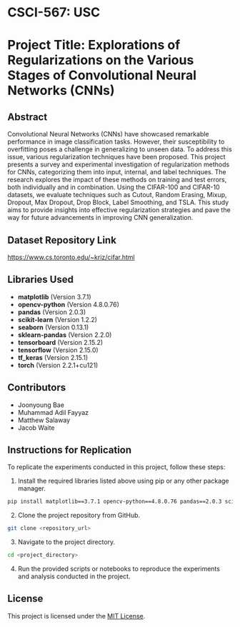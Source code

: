 # CSCI-567: USC

# Project Title: Explorations of Regularizations on the Various Stages of Convolutional Neural Networks (CNNs)

## Abstract

Convolutional Neural Networks (CNNs) have showcased remarkable performance in image classification tasks. However, their susceptibility to overfitting poses a challenge in generalizing to unseen data. To address this issue, various regularization techniques have been proposed. This project presents a survey and experimental investigation of regularization methods for CNNs, categorizing them into input, internal, and label techniques. The research explores the impact of these methods on training and test errors, both individually and in combination. Using the CIFAR-100 and CIFAR-10 datasets, we evaluate techniques such as Cutout, Random Erasing, Mixup, Dropout, Max Dropout, Drop Block, Label Smoothing, and TSLA. This study aims to provide insights into effective regularization strategies and pave the way for future advancements in improving CNN generalization.

## Dataset Repository Link
https://www.cs.toronto.edu/~kriz/cifar.html

## Libraries Used

- **matplotlib** (Version 3.7.1)
- **opencv-python** (Version 4.8.0.76)
- **pandas** (Version 2.0.3)
- **scikit-learn** (Version 1.2.2)
- **seaborn** (Version 0.13.1)
- **sklearn-pandas** (Version 2.2.0)
- **tensorboard** (Version 2.15.2)
- **tensorflow** (Version 2.15.0)
- **tf_keras** (Version 2.15.1)
- **torch** (Version 2.2.1+cu121)

## Contributors

- Joonyoung Bae
- Muhammad Adil Fayyaz
- Matthew Salaway
- Jacob Waite

## Instructions for Replication

To replicate the experiments conducted in this project, follow these steps:

1. Install the required libraries listed above using pip or any other package manager.

```bash
pip install matplotlib==3.7.1 opencv-python==4.8.0.76 pandas==2.0.3 scikit-learn==1.2.2 seaborn==0.13.1 sklearn-pandas==2.2.0 tensorboard==2.15.2 tensorflow==2.15.0 tf_keras==2.15.1 torch==2.2.1+cu121
```

2. Clone the project repository from GitHub.

```bash
git clone <repository_url>
```

3. Navigate to the project directory.

```bash
cd <project_directory>
```

4. Run the provided scripts or notebooks to reproduce the experiments and analysis conducted in the project.

## License

This project is licensed under the [MIT License](LICENSE).

